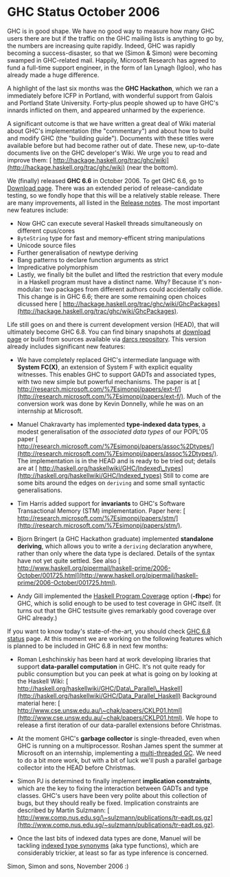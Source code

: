 # GHC Status October 2006



GHC is in good shape. We have no good way to measure how many GHC
users there are but if the traffic on the GHC mailing lists is
anything to go by, the numbers are increasing quite rapidly. Indeed,
GHC was rapidly becoming a success-disaster, so that we (Simon &
Simon) were becoming swamped in GHC-related mail.  Happily,
Microsoft Research has agreed to fund a full-time support engineer,
in the form of Ian Lynagh (Igloo), who has already made a huge difference.



A highlight of the last six months was the **GHC Hackathon**, which we ran a immediately before ICFP in Portland, with wonderful support from Galois and Portland State University.  Forty-plus people showed up to have GHC's innards inflicted on them, and appeared unharmed by the experience.



A significant outcome is that we have written a great deal of Wiki material about GHC's implementation (the "commentary") and about how to build and modify GHC (the "building guide").  Documents with these titles were available before but had become rather out of date.  These new, up-to-date documents live on the GHC developer's Wiki.  We urge you to read and improve them:   [
http://hackage.haskell.org/trac/ghc/wiki](http://hackage.haskell.org/trac/ghc/wiki) (near the bottom).



We (finally) released **GHC 6.6** in October 2006. To get GHC 6.6, go to [Download page](http://www.haskell.org/ghc/download_ghc_66.html). There was an extended period of release-candidate testing, so we fondly hope that this will be a relatively stable release. There are many improvements, all listed in the [
Release notes](http://haskell.org/ghc/docs/6.6/html/users_guide/release-6-6.html). The most important new features include:


- Now GHC can execute several Haskell threads simultaneously on different cpus/cores
- `ByteString` type for fast and memory-efficent string manipulations
- Unicode source files
- Further generalisation of newtype deriving
- Bang patterns to declare function arguments as strict
- Impredicative polymorphism
- Lastly, we finally bit the bullet and lifted the restriction that every module in a Haskell program must have a distinct name.  Why?  Because it's non-modular: two packages from different authors could accidentally collide.  This change is in GHC 6.6; there are some remaining open choices dicussed here [
  http://hackage.haskell.org/trac/ghc/wiki/GhcPackages](http://hackage.haskell.org/trac/ghc/wiki/GhcPackages).


Life still goes on and there is current development version (HEAD), that will ultimately become GHC 6.8. You can find binary snapshots at [download page](http://www.haskell.org/ghc/dist/current/dist/) or build from sources available via [
darcs repository](http://darcs.haskell.org/ghc/). This version already includes significant new features:


- We have completely replaced GHC's intermediate language with **System FC(X)**, an extension of System F with explicit equality witnesses.  This enables GHC to support GADTs and associated types, with two new simple but powerful mechanisms. The paper is at [
  http://research.microsoft.com/%7Esimonpj/papers/ext-f/](http://research.microsoft.com/%7Esimonpj/papers/ext-f/). Much of the conversion work was done by Kevin Donnelly, while he was on an internship at Microsoft.

- Manuel Chakravarty has implemented **type-indexed data types**, a modest generalisation of the *associated data types* of our POPL'05 paper  [
  http://research.microsoft.com/%7Esimonpj/papers/assoc%2Dtypes/](http://research.microsoft.com/%7Esimonpj/papers/assoc%2Dtypes/). The implementation is in the HEAD and is ready to be tried out; details are at [
  http://haskell.org/haskellwiki/GHC/Indexed\_types](http://haskell.org/haskellwiki/GHC/Indexed_types) Still to come are some bits around the edges on `deriving` and some small syntactic generalisations.

- Tim Harris added support for **invariants** to GHC's Software Transactional Memory (STM) implementation. Paper here: [
  http://research.microsoft.com/%7Esimonpj/papers/stm/](http://research.microsoft.com/%7Esimonpj/papers/stm/).

- Bjorn Bringert (a GHC Hackathon graduate) implemented **standalone deriving**, which allows you to write a `deriving` declaration anywhere, rather than only where the data type is declared.  Details of the syntax have not yet quite settled.  See also [
  http://www.haskell.org/pipermail/haskell-prime/2006-October/001725.html](http://www.haskell.org/pipermail/haskell-prime/2006-October/001725.html).

- Andy Gill implemented the [
  Haskell Program Coverage](http://haskell.org/haskellwiki/GHC/HPC) option (**-fhpc**) for GHC, which is solid enough to be used to test coverage in GHC itself.  (It turns out that the GHC testsuite gives remarkably good coverage over GHC already.)


If you want to know today's state-of-the-art, you should check [
GHC 6.8 status](http://haskell.org/haskellwiki/GHC/6.8) page. At this moment we are working on the following features which is planned to be included in GHC 6.8 in next few months:


- Roman Leshchinskiy has been hard at work developing libraries that support **data-parallel computation** in GHC.  It's not quite ready for public consumption but you can peek at what is going on by looking at the Haskell Wiki: [
  http://haskell.org/haskellwiki/GHC/Data\_Parallel\_Haskell](http://haskell.org/haskellwiki/GHC/Data_Parallel_Haskell)  Background material here: [
  http://www.cse.unsw.edu.au/\~chak/papers/CKLP01.html](http://www.cse.unsw.edu.au/~chak/papers/CKLP01.html).  We hope to release a first iteration of our data-parallel extensions before Christmas.

- At the moment GHC's **garbage collector** is single-threaded, even when GHC is running on a multiprocessor.  Roshan James spent the summer at Microsoft on an internship, implementing a [
  multi-threaded GC](http://hackage.haskell.org/trac/ghc/wiki/MotivationForParallelization).  We need to do a bit more work, but with a bit of luck we'll push a parallel garbage collector into the HEAD before Christmas.

- Simon PJ is determined to finally implement **implication constraints**, which are the key to fixing the interaction between GADTs and type classes.   GHC's users have been very polite about this collection of bugs, but they should really be fixed.  Implication constraints are described by Martin Sulzmann: [
  http://www.comp.nus.edu.sg/\~sulzmann/publications/tr-eadt.ps.gz](http://www.comp.nus.edu.sg/~sulzmann/publications/tr-eadt.ps.gz).

- Once the last bits of indexed data types are done, Manuel will be tackling [
  indexed type synonyms](http://haskell.org/haskellwiki/GHC/Indexed_type_synonyms) (aka type functions), which are considerably trickier, at least so far as type inference is concerned.


Simon, Simon and sons, November 2006 :)



